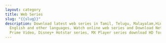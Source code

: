 ```yaml
---
layout: category
title: Web Series
slug: "{{slug}}"
description: Download latest web series in Tamil, Telugu, Malayalam,Hindi,
  English and other languages. Watch online web series and Download Netflix,
  Prime Video, Disney+ Hotstar series, MX Player series download HD for free
---
```

